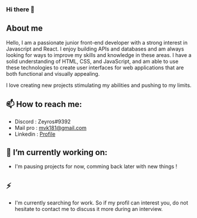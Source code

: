 ### Hi there 👋

## About me
Hello, I am a passionate junior front-end developer with a strong interest in Javascript and React. I enjoy building APIs and databases and am always looking for ways to improve my skills and knowledge in these areas. I have a solid understanding of HTML, CSS, and JavaScript, and am able to use these technologies to create user interfaces for web applications that are both functional and visually appealing.

I love creating new projects stimulating my abilities and pushing to my limits.

<!--<br>- Website : <a href="http://mathisvkg.website" target="_blank">My website</a> -->

## 📫 How to reach me: 
- Discord  : Zeyros#9392
- Mail pro : mvk181@gmail.com
- Linkedin : <a href="https://www.linkedin.com/in/mathis-vkg/" target="_blank">Profile</a>
<!-- - NPX : you can print my npx card with this command *npx mathisvkg* -->


## 🔭 I’m currently working on:
- I'm pausing projects for now, comming back later with new things !

## ⚡
- I'm currently searching for work. So if my profil can interest you, do not hesitate to contact me to discuss it more during an interview.
<!--
**MathisVkg/MathisVkg** is a ✨ _special_ ✨ repository because its `README.md` (this file) appears on your GitHub profile.
Here are some ideas to get you started:
- 🔭 I’m currently working on ...
- 🌱 I’m currently learning ...
- 👯 I’m looking to collaborate on ...
- 🤔 I’m looking for help with ...
- 💬 Ask me about ...
- 📫 How to reach me: ...
- 😄 Pronouns: ...
- ⚡ Fun fact: ...
-->
